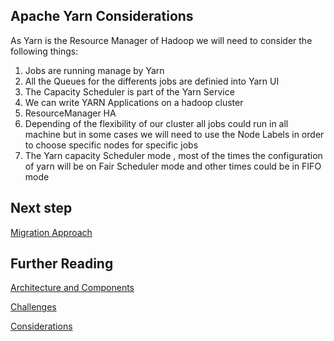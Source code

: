 ## Apache Yarn Considerations ##
As Yarn is the Resource Manager of Hadoop we will need to consider the following things:
  
  1. Jobs are running manage by Yarn
  2. All the Queues for the differents jobs are definied into Yarn UI
  3. The Capacity Scheduler is part of the Yarn Service
  4. We can write YARN Applications on a hadoop cluster
  5. ResourceManager HA
  6. Depending of the flexibility of our cluster all jobs could run in all machine but in some cases we will need to use the Node Labels in order to choose specific nodes for specific jobs
  7. The Yarn capacity Scheduler mode , most of the times the configuration of yarn will be on Fair Scheduler mode and other times could be in FIFO mode

## Next step

[Migration Approach](migration-approach.md)

## Further Reading 

[Architecture and Components](architecture-and-components.md)

[Challenges](challenges.md)

[Considerations](considerations.md)


